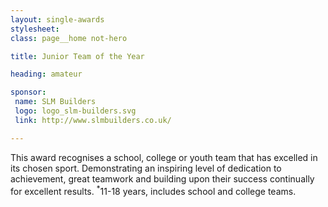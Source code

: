 ```yaml
---
layout: single-awards
stylesheet:
class: page__home not-hero

title: Junior Team of the Year

heading: amateur

sponsor:
 name: SLM Builders
 logo: logo_slm-builders.svg
 link: http://www.slmbuilders.co.uk/

---
```


This award recognises a school, college or youth team that has excelled in its chosen sport. Demonstrating an inspiring level of dedication to achievement, great teamwork and building upon their success continually for excellent results. <sup>*</sup>11-18 years, includes school and college teams.
